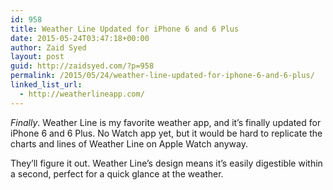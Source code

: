 ```yaml
---
id: 958
title: Weather Line Updated for iPhone 6 and 6 Plus
date: 2015-05-24T03:47:18+00:00
author: Zaid Syed
layout: post
guid: http://zaidsyed.com/?p=958
permalink: /2015/05/24/weather-line-updated-for-iphone-6-and-6-plus/
linked_list_url:
  - http://weatherlineapp.com/
---
```

_Finally_. Weather Line is my favorite weather app, and it&#8217;s finally updated for iPhone 6 and 6 Plus. No Watch app yet, but it would be hard to replicate the charts and lines of Weather Line on Apple Watch anyway.

They&#8217;ll figure it out. Weather Line&#8217;s design means it&#8217;s easily digestible within a second, perfect for a quick glance at the weather.